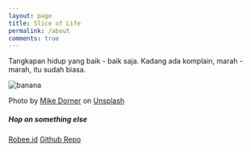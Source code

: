 ```yaml
---
layout: page
title: Slice of Life
permalink: /about
comments: true
---
```


<div class="row justify-content-between">
<div class="col-md-8 pr-5">

<p>Tangkapan hidup yang baik - baik saja. Kadang ada komplain, marah - marah, itu sudah biasa.</p>

<p class="mb-5"><img class="shadow-lg" src="https://images.unsplash.com/photo-1481349518771-20055b2a7b24?ixlib=rb-1.2.1&ixid=MnwxMjA3fDB8MHxwaG90by1wYWdlfHx8fGVufDB8fHx8&auto=format&fit=crop&w=1024&q=80" alt="banana" /></p>

<p>Photo by <a href="https://unsplash.com/@dorner?utm_source=unsplash&utm_medium=referral&utm_content=creditCopyText">Mike Dorner</a> on <a href="https://unsplash.com/?utm_source=unsplash&utm_medium=referral&utm_content=creditCopyText">Unsplash</a></p>
  
</div>

<div class="col-md-4">

<div class="sticky-top sticky-top-80">
<h5>Hop on something else</h5>
<a target="_blank" href="https://www.robee.id" class="btn btn-danger">Robee.id</a> <a target="_blank" href="https://github.com/robertusnegoro/" class="btn btn-warning">Github Repo</a>

</div>
</div>
</div>
